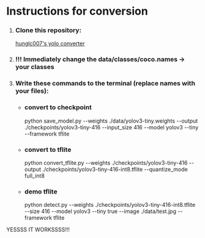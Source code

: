 # Instructions for conversion

1. ### **Clone this repository:**
    [hunglc007's yolo converter](https://github.com/hunglc007/tensorflow-yolov4-tflite)

1. ### **!!! Immediately change the data/classes/coco.names -> your classes**

3. ### **Write these commands to the terminal (replace names with your files):**
    
    - ### convert to checkpoint

        python save_model.py --weights ./data/yolov3-tiny.weights --output ./checkpoints/yolov3-tiny-416 --input_size 416 --model yolov3 --tiny --framework tflite


    - ### convert to tflite

        python convert_tflite.py --weights ./checkpoints/yolov3-tiny-416 --output ./checkpoints/yolov3-tiny-416-int8.tflite --quantize_mode full_int8



    - ### demo tflite

        python detect.py --weights ./checkpoints/yolov3-tiny-416-int8.tflite --size 416 --model yolov3 --tiny true --image ./data/test.jpg --framework tflite


YESSSS IT WORKSSSS!!!



